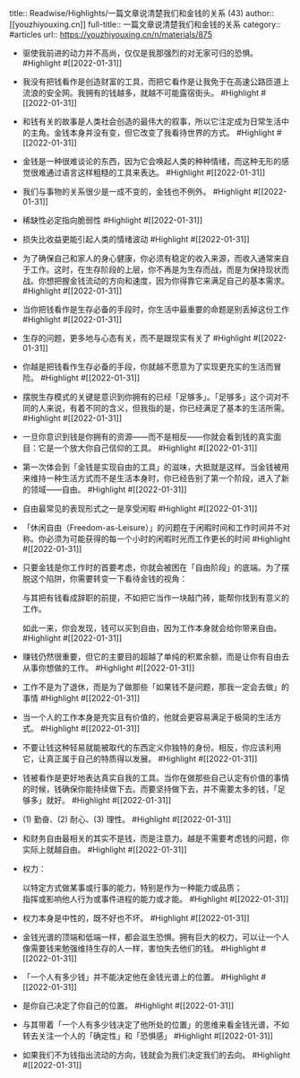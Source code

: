 title:: Readwise/Highlights/一篇文章说清楚我们和金钱的关系 (43)
author:: [[youzhiyouxing.cn]]
full-title:: 一篇文章说清楚我们和金钱的关系
category:: #articles
url:: https://youzhiyouxing.cn/n/materials/875

- 驱使我前进的动力并不高尚，仅仅是我那强烈的对无家可归的恐惧。 #Highlight #[[2022-01-31]]
- 我没有把钱看作是创造财富的工具，而把它看作是让我免于在高速公路匝道上流浪的安全网。我拥有的钱越多，就越不可能露宿街头。 #Highlight #[[2022-01-31]]
- 和钱有关的故事是人类社会创造的最伟大的叙事，所以它注定成为日常生活中的主角。金钱本身并没有变，但它改变了我看待世界的方式。 #Highlight #[[2022-01-31]]
- 金钱是一种很难谈论的东西，因为它会唤起人类的种种情绪，而这种无形的感觉很难通过语言这样粗糙的工具来表达。 #Highlight #[[2022-01-31]]
- 我们与事物的关系很少是一成不变的，金钱也不例外。 #Highlight #[[2022-01-31]]
- 稀缺性必定指向脆弱性 #Highlight #[[2022-01-31]]
- 损失比收益更能引起人类的情绪波动 #Highlight #[[2022-01-31]]
- 为了确保自己和家人的身心健康，你必须有稳定的收入来源，而收入通常来自于工作。这时，在生存阶段的上层，你不再是为生存而战，而是为保持现状而战。你想把握金钱流动的方向和速度，因为你得靠它来满足自己的基本需求。 #Highlight #[[2022-01-31]]
- 当你把钱看作是生存必备的手段时，你生活中最重要的命题是别丢掉这份工作 #Highlight #[[2022-01-31]]
- 生存的问题，更多地与心态有关，而不是跟现实有关了 #Highlight #[[2022-01-31]]
- 你越是把钱看作生存必备的手段，你就越不愿意为了实现更充实的生活而冒险。 #Highlight #[[2022-01-31]]
- 摆脱生存模式的关键是意识到你拥有的已经「足够多」。「足够多」这个词对不同的人来说，有着不同的含义，但我指的是，你已经满足了基本的生活所需。 #Highlight #[[2022-01-31]]
- 一旦你意识到钱是你拥有的资源——而不是相反——你就会看到钱的真实面目：它是一个放大你自己信仰的工具。 #Highlight #[[2022-01-31]]
- 第一次体会到「金钱是实现自由的工具」的滋味，大抵就是这样。当金钱被用来维持一种生活方式而不是生活本身时，你已经告别了第一个阶段，进入了新的领域——自由。 #Highlight #[[2022-01-31]]
- 自由最常见的表现形式之一是享受闲暇 #Highlight #[[2022-01-31]]
- 「休闲自由（Freedom-as-Leisure）」的问题在于闲暇时间和工作时间并不对称。你必须为可能获得的每一个小时的闲暇时光而工作更长的时间 #Highlight #[[2022-01-31]]
- 只要金钱是你工作时的首要考虑，你就会被困在「自由阶段」的底端。为了摆脱这个陷阱，你需要转变一下看待金钱的视角：
  
  与其把有钱看成辞职的前提，不如把它当作一块敲门砖，能帮你找到有意义的工作。
  
  如此一来，你会发现，钱可以买到自由，因为工作本身就会给你带来自由。 #Highlight #[[2022-01-31]]
- 赚钱仍然很重要，但它的主要目的超越了单纯的积累余额，而是让你有自由去从事你想做的工作。 #Highlight #[[2022-01-31]]
- 工作不是为了退休，而是为了做那些「如果钱不是问题，那我一定会去做」的事情 #Highlight #[[2022-01-31]]
- 当一个人的工作本身是充实且有价值的，他就会更容易满足于极简的生活方式。 #Highlight #[[2022-01-31]]
- 不要让钱这种轻易就能被取代的东西定义你独特的身份。相反，你应该利用它，让真正属于自己的特质得以发展。 #Highlight #[[2022-01-31]]
- 钱被看作是更好地表达真实自我的工具。当你在做那些自己认定有价值的事情的时候，钱确保你能持续做下去。而要坚持做下去，并不需要太多的钱，「足够多」就好。 #Highlight #[[2022-01-31]]
- (1) 勤奋、(2) 耐心、(3) 理性。 #Highlight #[[2022-01-31]]
- 和财务自由最相关的其实不是钱，而是注意力。越是不需要考虑钱的问题，你实际上就越自由。 #Highlight #[[2022-01-31]]
- 权力：
  
  
  以特定方式做某事或行事的能力，特别是作为一种能力或品质；    
  指挥或影响他人行为或事件进程的能力或才能。 #Highlight #[[2022-01-31]]
- 权力本身是中性的，既不好也不坏。 #Highlight #[[2022-01-31]]
- 金钱光谱的顶端和低端一样，都会滋生恐惧。拥有巨大的权力，可以让一个人像需要钱来勉强维持生存的人一样，害怕失去他们的钱。 #Highlight #[[2022-01-31]]
- 「一个人有多少钱」并不能决定他在金钱光谱上的位置。 #Highlight #[[2022-01-31]]
- 是你自己决定了你自己的位置。 #Highlight #[[2022-01-31]]
- 与其带着「一个人有多少钱决定了他所处的位置」的思维来看金钱光谱，不如转去关注一个人的「确定性」和「恐惧感」 #Highlight #[[2022-01-31]]
- 如果我们不为钱指出流动的方向，钱就会为我们决定我们的去向。 #Highlight #[[2022-01-31]]